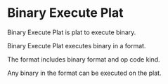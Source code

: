 # Binary Execute Plat

Binary Execute Plat is plat to execute binary.

Binary Execute Plat executes binary in a format.

The format includes binary format and op code kind.

Any binary in the format can be executed on the plat.